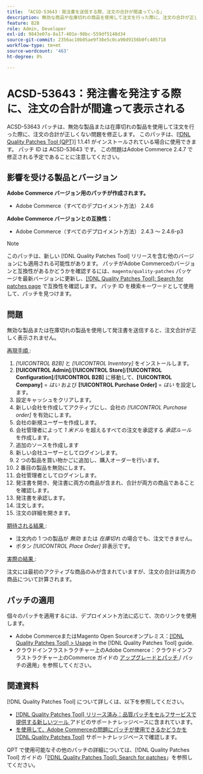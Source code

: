 ```yaml
---
title: 「ACSD-53643：発注書を送信する際、注文の合計が間違っている」
description: 無効な商品や在庫切れの商品を使用して注文を行った際に、注文の合計が正しくないAdobe Commerceの問題を修正するために、ACSD-53643 パッチを適用してください。
feature: B2B
role: Admin, Developer
exl-id: 9843e07a-8a17-401e-98bc-559df5148d34
source-git-commit: 2356ac10b05ae9f38e5c0ca90d9156b0fc405718
workflow-type: tm+mt
source-wordcount: '463'
ht-degree: 0%

---
```


# ACSD-53643：発注書を発注する際に、注文の合計が間違って表示される

ACSD-53643 パッチは、無効な製品または在庫切れの製品を使用して注文を行った際に、注文の合計が正しくない問題を修正します。 このパッチは、[[!DNL Quality Patches Tool (QPT)]](/help/announcements/adobe-commerce-announcements/magento-quality-patches-released-new-tool-to-self-serve-quality-patches.md) 1.1.41 がインストールされている場合に使用できます。 パッチ ID は ACSD-53643 です。 この問題はAdobe Commerce 2.4.7 で修正される予定であることに注意してください。

## 影響を受ける製品とバージョン

**Adobe Commerce バージョン用のパッチが作成されます。**

* Adobe Commerce（すべてのデプロイメント方法） 2.4.6

**Adobe Commerce バージョンとの互換性：**

* Adobe Commerce（すべてのデプロイメント方法） 2.4.3 ～ 2.4.6-p3

>[!NOTE]
>
>このパッチは、新しい [!DNL Quality Patches Tool] リリースを含む他のバージョンにも適用される可能性があります。 パッチがAdobe Commerceのバージョンと互換性があるかどうかを確認するには、`magento/quality-patches` パッケージを最新バージョンに更新し、[[!DNL Quality Patches Tool]: Search for patches page](https://experienceleague.adobe.com/tools/commerce-quality-patches/index.html?lang=ja) で互換性を確認します。 パッチ ID を検索キーワードとして使用して、パッチを見つけます。

## 問題

無効な製品または在庫切れの製品を使用して発注書を送信すると、注文合計が正しく表示されません。

<u> 再現手順 </u>:

1. *[!UICONTROL B2B]* と *[!UICONTROL Inventory]* をインストールします。
1. **[!UICONTROL Admin]**/**[!UICONTROL Store]**/**[!UICONTROL Configuration]**/**[!UICONTROL B2B]** に移動して、**[!UICONTROL Company]** = *はい* および **[!UICONTROL Purchase Order]** = *はい* を設定します。
1. 設定キャッシュをクリアします。
1. 新しい会社を作成してアクティブにし、会社の *[!UICONTROL Purchase order]* を有効にします。
1. 会社の新規ユーザーを作成します。
1. 会社管理者によって *1 米ドル* を超えるすべての注文を承認する *承認ルール* を作成します。
1. 追加のソースを作成します
1. 新しい会社ユーザーとしてログインします。
1. 2 つの製品を買い物かごに追加し、購入オーダーを行います。
1. 2 番目の製品を無効にします。
1. 会社管理者としてログインします。
1. 発注書を開き、発注書に両方の商品が含まれ、合計が両方の商品であることを確認します。
1. 発注書を承認します。
1. 注文します。
1. 注文の詳細を開きます。

<u> 期待される結果 </u>:

* 注文内の 1 つの製品が *無効* または *在庫切れ* の場合でも、注文できません。
* ボタン *[!UICONTROL Place Order]* 非表示です。

<u> 実際の結果 </u>:

注文には最初のアクティブな商品のみが含まれていますが、注文の合計は両方の商品について計算されます。

## パッチの適用

個々のパッチを適用するには、デプロイメント方法に応じて、次のリンクを使用します。

* Adobe CommerceまたはMagento Open Sourceオンプレミス：[[!DNL Quality Patches Tool] > Usage](https://experienceleague.adobe.com/docs/commerce-operations/tools/quality-patches-tool/usage.html?lang=ja) in the [!DNL Quality Patches Tool] guide.
* クラウドインフラストラクチャー上のAdobe Commerce：クラウドインフラストラクチャー上のCommerce ガイドの [ アップグレードとパッチ ](https://experienceleague.adobe.com/docs/commerce-cloud-service/user-guide/develop/upgrade/apply-patches.html?lang=ja)/ パッチの適用」を参照してください。

## 関連資料

[!DNL Quality Patches Tool] について詳しくは、以下を参照してください。

* [[!DNL Quality Patches Tool]  リリース済み：品質パッチをセルフサービスで提供する新しいツール ](/help/announcements/adobe-commerce-announcements/magento-quality-patches-released-new-tool-to-self-serve-quality-patches.md) アドビのサポートナレッジベースに含まれています。
* [ を使用して、Adobe Commerceの問題にパッチが使用できるかどうかを  [!DNL Quality Patches Tool]](/help/support-tools/patches-available-in-qpt-tool/check-patch-for-magento-issue-with-magento-quality-patches.md) サポートナレッジベースで確認します。

QPT で使用可能なその他のパッチの詳細については、[!DNL Quality Patches Tool] ガイドの「[[!DNL Quality Patches Tool]: Search for patches](https://experienceleague.adobe.com/tools/commerce-quality-patches/index.html?lang=ja)」を参照してください。

